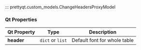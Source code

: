 ::: prettyqt.custom_models.ChangeHeadersProxyModel

### Qt Properties

| Qt Property  | Type            | Description                  |
| -------------|-----------------|------------------------------|
| **header**   | `dict` or `list`| Default font for whole table |
